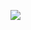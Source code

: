 





<a href="[file:///C:/Users/jsm50/OneDrive/%EB%B0%94%ED%83%95%20%ED%99%94%EB%A9%B4/%EC%84%B1%EB%AF%BC/%EC%82%AC%EC%A7%84/%EA%B9%83%ED%97%99%ED%94%84%EB%A1%9C%ED%95%84%EC%82%AC%EC%A7%84/python.svg]" target="_blank"><img src="https://img.shields.io/badge/[2. Python]-[3. 3776AB]?style=flat-square&logo=[4. Python]&logoColor=white"/></a>


